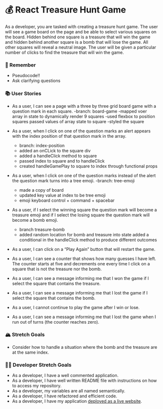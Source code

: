 # 💰 React Treasure Hunt Game

As a developer, you are tasked with creating a treasure hunt game. The user will see a game board on the page and be able to select various squares on the board. Hidden behind one square is a treasure that will win the game and hidden behind another square is a bomb that will lose the game. All other squares will reveal a neutral image. The user will be given a particular number of clicks to find the treasure that will win the game.

### 🤔 Remember

- Pseudocode!!
- Ask clarifying questions

### 📚 User Stories

- As a user, I can see a page with a three by three grid board game with a question mark in each square.
    -branch: board-game
    -mapped voer array in state to dynamically render 9 squares
    -used flexbox to position squares
    passed values of array state to square
    -styled the square
- As a user, when I click on one of the question marks an alert appears with the index position of that question mark in the array.
    - branch: index-position
    - added an onCLick to the square div
    - added a handleClick method to square
    - passed index to square and to handleClick
    - created handleGamePlay to square to index through functional props
- As a user, when I click on one of the question marks instead of the alert the question mark turns into a tree emoji.
    -branch: tree-emoji
    - made a copy of board
    - updated key value at index to be tree emoji
     - emoji keyboard control + command + spacebar 
- As a user, if I select the winning square the question mark will become a treasure emoji and if I select the losing square the question mark will become a bomb emoji.
    - branch treasure-bomb 
    - added random location for bomb and treasure into state
    added a conditional in the handleClick method to produce different outcomes
    
- As a user, I can click on a “Play Again” button that will restart the game.
- As a user, I can see a counter that shows how many guesses I have left. The counter starts at five and decrements one every time I click on a square that is not the treasure nor the bomb.
- As a user, I can see a message informing me that I won the game if I select the square that contains the treasure.
- As a user, I can see a message informing me that I lost the game if I select the square that contains the bomb.
- As a user, I cannot continue to play the game after I win or lose.
- As a user, I can see a message informing me that I lost the game when I run out of turns (the counter reaches zero).

### 🏔 Stretch Goals

- Consider how to handle a situation where the bomb and the treasure are at the same index.

### 👩‍💻 Developer Stretch Goals

- As a developer, I have a well commented application.
- As a developer, I have well written README file with instructions on how to access my repository.
- As a developer, my variables are all named semantically.
- As a developer, I have refactored and efficient code.
- As a developer, I have my application [deployed as a live website](https://render.com/docs/deploy-create-react-app).
